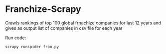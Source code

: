 # Franchize-Scrapy
Crawls rankings of top 100 global frnachize companies for last 12 years and gives as output list of companies in csv file for each year



Run code:
```
scrapy runspider fran.py
```
